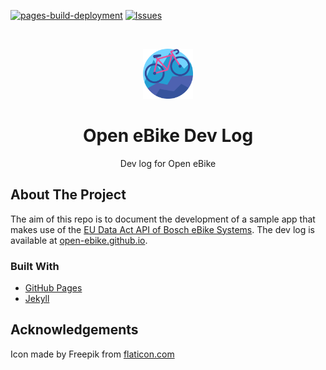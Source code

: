 [![pages-build-deployment](https://github.com/open-ebike/open-ebike.github.io/actions/workflows/pages/pages-build-deployment/badge.svg?branch=main)](https://github.com/open-ebike/open-ebike.github.io/actions/workflows/pages/pages-build-deployment)
[![Issues](https://img.shields.io/github/issues/open-ebike/open-ebike.github.io)](https://github.com/open-ebike/open-ebike.github.io/issues)

<br />
<p align="center">
  <a href="https://github.com/open-ebike/open-ebike.github.io">
    <img src="./logo.png" alt="Logo" style="height: 80px; ">
  </a>

  <h1 align="center">Open eBike Dev Log</h1>

  <p align="center">
    Dev log for Open eBike
  </p>
</p>

## About The Project

The aim of this repo is to document the development of a sample app that makes use of the [EU Data Act API of Bosch eBike Systems](https://flow.bosch-ebike.com/data-act). The dev log is available at [open-ebike.github.io](https://open-ebike.github.io).

### Built With

* [GitHub Pages](https://docs.github.com/en/pages)
* [Jekyll](https://jekyllrb.com/)

## Acknowledgements

Icon made by Freepik from [flaticon.com](https://flaticon.com)
